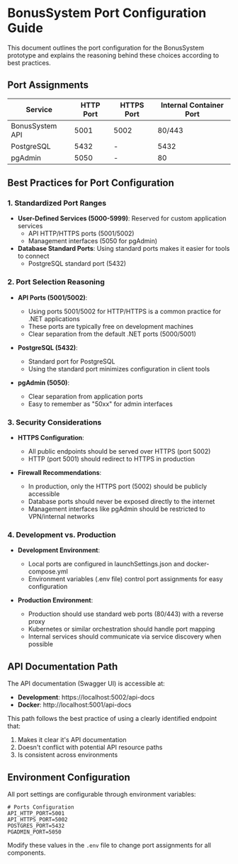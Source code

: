 # BonusSystem Port Configuration Guide

This document outlines the port configuration for the BonusSystem prototype and explains the reasoning behind these choices according to best practices.

## Port Assignments

| Service          | HTTP Port | HTTPS Port | Internal Container Port |
|------------------|-----------|------------|------------------------|
| BonusSystem API  | 5001      | 5002       | 80/443                 |
| PostgreSQL       | 5432      | -          | 5432                   |
| pgAdmin          | 5050      | -          | 80                     |

## Best Practices for Port Configuration

### 1. Standardized Port Ranges

- **User-Defined Services (5000-5999)**: Reserved for custom application services
  - API HTTP/HTTPS ports (5001/5002)
  - Management interfaces (5050 for pgAdmin)
- **Database Standard Ports**: Using standard ports makes it easier for tools to connect
  - PostgreSQL standard port (5432)

### 2. Port Selection Reasoning

- **API Ports (5001/5002)**:
  - Using ports 5001/5002 for HTTP/HTTPS is a common practice for .NET applications
  - These ports are typically free on development machines
  - Clear separation from the default .NET ports (5000/5001)
  
- **PostgreSQL (5432)**:
  - Standard port for PostgreSQL
  - Using the standard port minimizes configuration in client tools
  
- **pgAdmin (5050)**:
  - Clear separation from application ports
  - Easy to remember as "50xx" for admin interfaces

### 3. Security Considerations

- **HTTPS Configuration**:
  - All public endpoints should be served over HTTPS (port 5002)
  - HTTP (port 5001) should redirect to HTTPS in production
  
- **Firewall Recommendations**:
  - In production, only the HTTPS port (5002) should be publicly accessible
  - Database ports should never be exposed directly to the internet
  - Management interfaces like pgAdmin should be restricted to VPN/internal networks

### 4. Development vs. Production

- **Development Environment**:
  - Local ports are configured in launchSettings.json and docker-compose.yml
  - Environment variables (.env file) control port assignments for easy configuration
  
- **Production Environment**:
  - Production should use standard web ports (80/443) with a reverse proxy
  - Kubernetes or similar orchestration should handle port mapping
  - Internal services should communicate via service discovery when possible

## API Documentation Path

The API documentation (Swagger UI) is accessible at:

- **Development**: https://localhost:5002/api-docs
- **Docker**: http://localhost:5001/api-docs

This path follows the best practice of using a clearly identified endpoint that:
1. Makes it clear it's API documentation
2. Doesn't conflict with potential API resource paths
3. Is consistent across environments

## Environment Configuration

All port settings are configurable through environment variables:

```
# Ports Configuration
API_HTTP_PORT=5001
API_HTTPS_PORT=5002
POSTGRES_PORT=5432
PGADMIN_PORT=5050
```

Modify these values in the `.env` file to change port assignments for all components.
